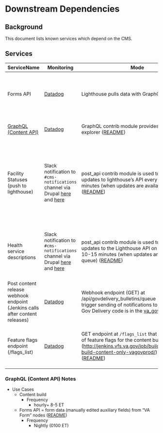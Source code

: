 # Downstream Dependencies

## Background

This document lists known services which depend on the CMS.

## Services

| ServiceName                                                                  | Monitoring                                                                                                                                                                                                                                                                                                                                                                                                                                  | Mode                                                                                                                                                                                                                                                                                                          | Data                                                                                                                               | Alerts                    |
|------------------------------------------------------------------------------|---------------------------------------------------------------------------------------------------------------------------------------------------------------------------------------------------------------------------------------------------------------------------------------------------------------------------------------------------------------------------------------------------------------------------------------------|---------------------------------------------------------------------------------------------------------------------------------------------------------------------------------------------------------------------------------------------------------------------------------------------------------------|------------------------------------------------------------------------------------------------------------------------------------|---------------------------|
| Forms API                                                                    | [Datadog](https://app.datadoghq.com/synthetics/details/2fc-eae-4zx)                                                                                                                                                                                                                                                                                                                                                                         | Lighthouse pulls data with GraphQL ([README](https://github.com/department-of-veterans-affairs/va.gov-cms/blob/main/READMES/migrations-forms.md#cms-forms-data-to-lighthouse))                                                                                                                              | form data (manually edited auxiliary fields) from “VA Form” nodes                                                                  | Pager Duty - Non Critical |
| [GraphQL (Content API)](#graphql-content-api-notes)                          | [Datadog](https://app.datadoghq.com/synthetics/details/2fc-eae-4zx)                                                                                                                                                                                                                                                                                                                                                                         | GraphQL contrib module provides endpoint and explorer ([README](https://github.com/department-of-veterans-affairs/va.gov-cms/blob/main/READMES/graph_ql.md))                                                                                                                                                | All Drupal entities (content & config)                                                                                             | Pager Duty - Non Critical |
| Facility Statuses (push to lighthouse)                                       | Slack notification to `#cms-notifications` channel via Drupal [here](https://github.com/department-of-veterans-affairs/va.gov-cms/blob/main/docroot/modules/custom/va_gov_post_api/src/EventSubscriber/QueueItemProcessedEventSubscriber.php#L104) and [here](https://github.com/department-of-veterans-affairs/va.gov-cms/blob/main/docroot/modules/custom/va_gov_post_api/src/EventSubscriber/QueueProcessedEventSubscriber.php#L107) | post_api contrib module is used to POST updates to lighthouse’s API every 10-15 minutes (when updates are available in queue) ([README](https://github.com/department-of-veterans-affairs/va.gov-cms/blob/main/READMES/vamc-facilities.md#status-changes-to-lighthouse))                                    | Facility statuses (certain fields on VAMC statuses, operating status, additional status info, facility API locator ID used as GID) | Slack                     |
| Health service descriptions                                                  | Slack notification to `#cms-notifications` channel via Drupal [here](https://github.com/department-of-veterans-affairs/va.gov-cms/blob/main/docroot/modules/custom/va_gov_post_api/src/EventSubscriber/QueueItemProcessedEventSubscriber.php#L104) and [here](https://github.com/department-of-veterans-affairs/va.gov-cms/blob/main/docroot/modules/custom/va_gov_post_api/src/EventSubscriber/QueueProcessedEventSubscriber.php#L107) | post_api contrib module is used to POST updates to the Lighthouse API on cron every 10-15 minutes (when updates are available in queue) ([README](https://github.com/department-of-veterans-affairs/va.gov-cms/blob/main/READMES/vamc-facilities.md#status-changes-to-lighthouse))                          | Only Covid 19 vaccine service descriptions at this time, but soon to be all health service descriptions.                           | Slack                     |
| Post content release webhook endpoint (Jenkins calls after content releases) | [Datadog](https://app.datadoghq.com/synthetics/details/ei9-6u7-c44)                                                                                                                                                                                                                                                                                                                                                                         | Webhook endpoint (GET) at /api/govdelivery_bulletins/queue - used to trigger sending of notifications to govdelivery. Gov Delivery code is in the [va_gov_govdevivery](https://github.com/department-of-veterans-affairs/va.gov-cms/tree/main/docroot/modules/custom/va_gov_govdelivery)                    | `?EndTime=` of last successful GQL content query                                                                                   | None                      |
| Feature flags endpoint (/flags_list)                                         | [Datadog](https://app.datadoghq.com/synthetics/details/tvy-z92-4qd)                                                                                                                                                                                                                                                                                                                                                                         | GET endpoint at `/flags_list` that provides a list of feature flags for the content build (http://jenkins.vfs.va.gov/job/builds/job/content-build-content-only-vagovprod/) to consume ([README](https://github.com/department-of-veterans-affairs/va.gov-cms/blob/main/READMES/interfaces.md#featureflags)) | Feature flags that control whether certain products are enabled                                                                    | None                      |
### GraphQL (Content API) Notes

 * Use Cases
     * Content build
         * Frequency
             * hourly+ 8-5 ET
     * Forms API = form data (manually edited auxiliary fields) from “VA Form” nodes ([README](https://github.com/department-of-veterans-affairs/va.gov-cms/blob/main/READMES/migrations-forms.md#cms-forms-data-to-lighthouse))
         * Frequency
             * Nightly (0100 ET)

